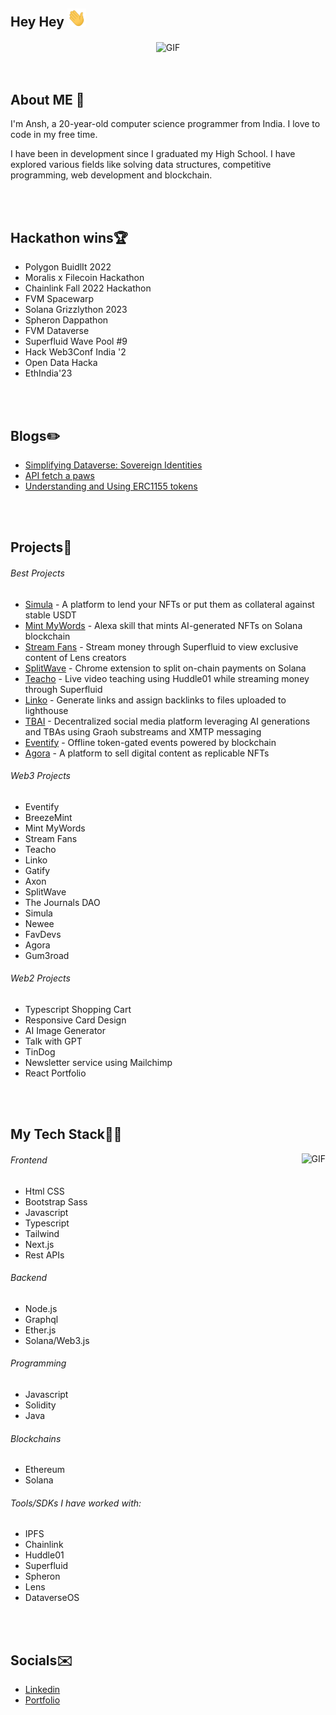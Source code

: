 ## Hey Hey <img src="https://raw.githubusercontent.com/ABSphreak/ABSphreak/master/gifs/Hi.gif" width="30px">

<div align="center">
<img hight="300" width="700" alt="GIF" align="center" src="https://github.com/foreveransh/foreveransh/blob/main/assets/208593.gif">
</div>

</br>
</br>


## About ME 💬
I'm Ansh, a 20-year-old computer science programmer from India. I love to code in my free time.

I have been in development since I graduated my High School. I have explored various fields like solving data structures, competitive programming, web development and blockchain.

</br>
</br>


## Hackathon wins🏆
- Polygon BuidlIt 2022 </br>
- Moralis x Filecoin Hackathon </br>
- Chainlink Fall 2022 Hackathon </br>
- FVM Spacewarp </br>
- Solana Grizzlython 2023 </br>
- Spheron Dappathon </br>
- FVM Dataverse </br>
- Superfluid Wave Pool #9 </br>
- Hack Web3Conf India '2 </br>
- Open Data Hacka </br>
- EthIndia'23 </br>

</br>
</br>


## Blogs✏️
- [Simplifying Dataverse: Sovereign Identities](https://anshss.hashnode.dev/simplifying-dataverse-sovereign-identities) </br>
- [API fetch a paws](https://anshss.hashnode.dev/api-fetch-a-paws) </br>
- [Understanding and Using ERC1155 tokens](https://anshss.hashnode.dev/using-erc1155) </br>

</br>
</br>


## Projects🌱

###### Best Projects
- [Simula](https://github.com/anshss/Simula) - A platform to lend your NFTs or put them as collateral against stable USDT </br>
- [Mint MyWords](https://github.com/anshss/Mint-MyWords) - Alexa skill that mints AI-generated NFTs on Solana blockchain </br>
- [Stream Fans](https://github.com/anshss/StreamFans) - Stream money through Superfluid to view exclusive content of Lens creators </br>
- [SplitWave](https://github.com/SplitWave/splitwave-extension) - Chrome extension to split on-chain payments on Solana</br>
- [Teacho](https://github.com/anshss/Teacho) - Live video teaching using Huddle01 while streaming money through Superfluid </br>
- [Linko](https://github.com/anshss/Linko) - Generate links and assign backlinks to files uploaded to lighthouse </br>
- [TBAI](https://github.com/anshss/eth23) - Decentralized social media platform leveraging AI generations and TBAs using Graoh substreams and XMTP messaging </br>
- [Eventify](https://github.com/Eventifyy/eventify-mvp) - Offline token-gated events powered by blockchain  </br>
- [Agora](https://github.com/anubhav11156/Agora) - A platform to sell digital content as replicable NFTs </br>

###### Web3 Projects
- Eventify </br>
- BreezeMint </br>
- Mint MyWords </br>
- Stream Fans </br>
- Teacho </br>
- Linko </br>
- Gatify </br>
- Axon </br>
- SplitWave </br>
- The Journals DAO </br>
- Simula </br>
- Newee </br>
- FavDevs </br>
- Agora </br>
- Gum3road </br>

###### Web2 Projects
- Typescript Shopping Cart </br>
- Responsive Card Design </br>
- AI Image Generator </br>
- Talk with GPT </br>
- TinDog </br>
- Newsletter service using Mailchimp</br>
- React Portfolio </br>

</br>
</br>


## My Tech Stack👨‍💻

<img hight="300" alt="GIF" align="right" src="https://github.com/foreveransh/foreveransh/blob/main/assets/13626.gif">

###### Frontend
- Html CSS</br>
- Bootstrap Sass </br>
- Javascript </br>
- Typescript </br>
- Tailwind </br>
- Next.js </br>
- Rest APIs</br>

###### Backend
- Node.js </br>
- Graphql </br> 
- Ether.js </br>
- Solana/Web3.js </br>

###### Programming
- Javascript </br>
- Solidity </br>
- Java </br>

###### Blockchains
- Ethereum </br>
- Solana </br>

###### Tools/SDKs I have worked with:
- IPFS </br>
- Chainlink </br>
- Huddle01 </br>
- Superfluid </br>
- Spheron </br>
- Lens </br>
- DataverseOS </br>

</br>
</br>


## Socials✉️
- [Linkedin](https://www.linkedin.com/in/anshss/) </br>
- [Portfolio](https://anshsaxena.me/) </br>
